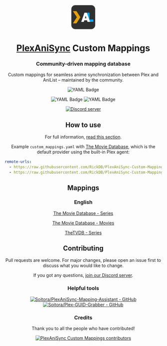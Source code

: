<div align="center">

<a href="https://github.com/RickDB/PlexAniSync">
    <img src="./.github/assets/logo.png" alt="PlexAniSync logo" title="PlexAniSync logo" width="80"/>
</a>

<h1><a href="https://github.com/RickDB/PlexAniSync">PlexAniSync</a> Custom Mappings</h1>

### Community-driven mapping database
Custom mappings for seamless anime synchronization between Plex and AniList – maintained by the community.

![YAML Badge](https://img.shields.io/badge/dynamic/yaml?color=1bb8db&labelColor=012643&label=TMDB%20Movies&query=$.entries.length&url=https%3A%2F%2Fraw.githubusercontent.com%2FRickDB%2FPlexAniSync-Custom-Mappings%2Fmain%2Fmovies-tmdb.en.yaml)

![YAML Badge](https://img.shields.io/badge/dynamic/yaml?color=1bb8db&labelColor=012643&label=TMDB%20Series&query=$.entries.length&url=https%3A%2F%2Fraw.githubusercontent.com%2FRickDB%2FPlexAniSync-Custom-Mappings%2Fmain%2Fseries-tmdb.en.yaml)
![YAML Badge](https://img.shields.io/badge/dynamic/yaml?color=00d68c&labelColor=193833&label=TVDB%20Series&query=$.entries.length&url=https%3A%2F%2Fraw.githubusercontent.com%2FRickDB%2FPlexAniSync-Custom-Mappings%2Fmain%2Fseries-tvdb.en.yaml)

[![Discord server](https://img.shields.io/discord/903407293541023754.svg?label=&labelColor=6A7EC2&color=7389D8&logo=discord&logoColor=FFFFFF)](https://discord.gg/a9cu5t5fKc)

## How to use

For full information, [read this section](https://github.com/RickDB/PlexAniSync#community-mappings).

Example `custom_mappings.yaml` with [The Movie Database](https://www.themoviedb.org/), which is the default provider using the built-in Plex agent:

</div>

```yml
remote-urls:
  - https://raw.githubusercontent.com/RickDB/PlexAniSync-Custom-Mappings/main/series-tmdb.en.yaml
  - https://raw.githubusercontent.com/RickDB/PlexAniSync-Custom-Mappings/main/movies-tmdb.en.yaml
```

<div align="center">

## Mappings

### English

[The Movie Database - Series](https://raw.githubusercontent.com/RickDB/PlexAniSync-Custom-Mappings/main/series-tmdb.en.yaml)

[The Movie Database - Movies](https://raw.githubusercontent.com/RickDB/PlexAniSync-Custom-Mappings/main/movies-tmdb.en.yaml)

[TheTVDB - Series](https://raw.githubusercontent.com/RickDB/PlexAniSync-Custom-Mappings/main/series-tvdb.en.yaml)

## Contributing

Pull requests are welcome. For major changes, please open an issue first to discuss what you would like to change.

If you got any questions, [join our Discord server](https://discord.gg/a9cu5t5fKc).

### Helpful tools

[![Soitora/PlexAniSync-Mapping-Assistant - GitHub](https://github-readme-stats.vercel.app/api/pin/?username=Soitora&repo=PlexAniSync-Mapping-Assistant&bg_color=161B22&text_color=c9d1d9&title_color=0877d2&icon_color=0877d2&border_radius=8&hide_border=true)](https://github.com/Soitora/PlexAniSync-Mapping-Assistant)
[![Soitora/Plex-GUID-Grabber - GitHub](https://github-readme-stats.vercel.app/api/pin/?username=Soitora&repo=Plex-GUID-Grabber&bg_color=161B22&text_color=c9d1d9&title_color=0877d2&icon_color=0877d2&border_radius=8&hide_border=true)](https://github.com/Soitora/Plex-GUID-Grabber/)

### Credits

Thank you to all the people who have contributed!

<a href="https://github.com/RickDB/PlexAniSync-Custom-Mappings/graphs/contributors">
    <img src="https://contrib.rocks/image?repo=RickDB/PlexAniSync-Custom-Mappings" alt="PlexAniSync Custom Mappings contributors" title="PlexAniSync Custom Mappings contributors" width="600"/>
</a>

</div>
